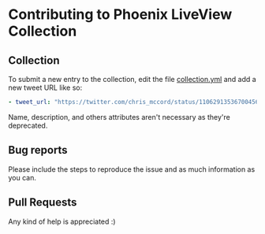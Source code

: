 # Contributing to Phoenix LiveView Collection

## Collection

To submit a new entry to the collection, edit the file [collection.yml](https://github.com/craft-ex/phoenix_live_view_collection/blob/main/collection.yml)
and add a new tweet URL like so:

```yaml
- tweet_url: "https://twitter.com/chris_mccord/status/1106291353670045696"
```

Name, description, and others attributes aren't necessary as they're deprecated.

## Bug reports

Please include the steps to reproduce the issue and as much information as you can.

## Pull Requests

Any kind of help is appreciated :)
